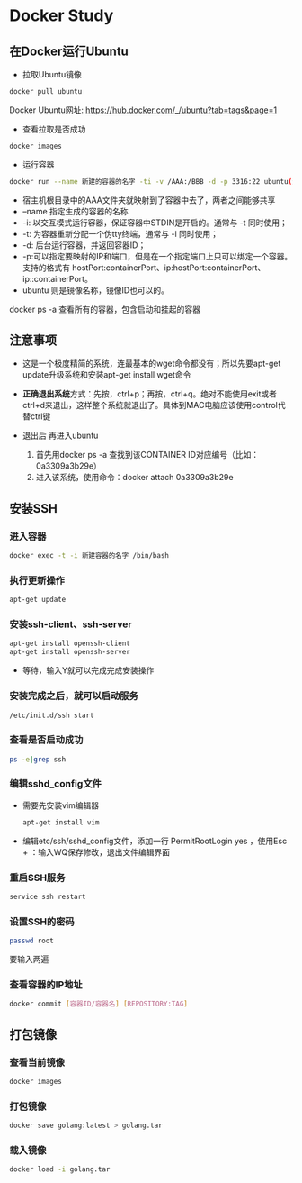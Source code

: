 # Docker Study

## 在Docker运行Ubuntu

* 拉取Ubuntu镜像
```bash
docker pull ubuntu
```

Docker Ubuntu网址: https://hub.docker.com/_/ubuntu?tab=tags&page=1

* 查看拉取是否成功
```bash
docker images
```

* 运行容器
```bash
docker run --name 新建的容器的名字 -ti -v /AAA:/BBB -d -p 3316:22 ubuntu(这个是镜像的名字)
```

* 宿主机根目录中的AAA文件夹就映射到了容器中去了，两者之间能够共享
* –name 指定生成的容器的名称
* -i: 以交互模式运行容器，保证容器中STDIN是开启的。通常与 -t 同时使用；
* -t: 为容器重新分配一个伪tty终端，通常与 -i 同时使用；
* -d: 后台运行容器，并返回容器ID；
* -p:可以指定要映射的IP和端口，但是在一个指定端口上只可以绑定一个容器。支持的格式有 hostPort:containerPort、ip:hostPort:containerPort、 ip::containerPort。
* ubuntu 则是镜像名称，镜像ID也可以的。

docker ps -a 查看所有的容器，包含启动和挂起的容器

## 注意事项
* 这是一个极度精简的系统，连最基本的wget命令都没有；所以先要apt-get update升级系统和安装apt-get install wget命令

* **正确退出系统**方式：先按，ctrl+p；再按，ctrl+q。绝对不能使用exit或者ctrl+d来退出，这样整个系统就退出了。具体到MAC电脑应该使用control代替ctrl键


* 退出后 再进入ubuntu
    1. 首先用docker ps -a 查找到该CONTAINER ID对应编号（比如：0a3309a3b29e）
    2. 进入该系统，使用命令：docker attach 0a3309a3b29e

## 安装SSH

### 进入容器
```bash
docker exec -t -i 新建容器的名字 /bin/bash
```

### 执行更新操作
```bash
apt-get update
```

### 安装ssh-client、ssh-server
```bash
apt-get install openssh-client
apt-get install openssh-server
```
* 等待，输入Y就可以完成完成安装操作

### 安装完成之后，就可以启动服务
```bash
/etc/init.d/ssh start
```

### 查看是否启动成功
```bash
ps -e|grep ssh
```

### 编辑sshd_config文件
* 需要先安装vim编辑器 
  ```bash
  apt-get install vim
  ```
* 编辑etc/ssh/sshd_config文件，添加一行 PermitRootLogin yes ，使用Esc + ：输入WQ保存修改，退出文件编辑界面

### 重启SSH服务
```bash
service ssh restart
```

### 设置SSH的密码
```bash
passwd root
```
要输入两遍

### 查看容器的IP地址
```bash
docker commit [容器ID/容器名] [REPOSITORY:TAG]
```

## 打包镜像

### 查看当前镜像
```bash
docker images
```

### 打包镜像
```bash
docker save golang:latest > golang.tar
```

### 载入镜像
```bash
docker load -i golang.tar
```